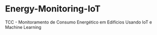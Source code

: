 # Energy-Monitoring-IoT

TCC - Monitoramento de Consumo Energético em Edifícios Usando IoT e Machine Learning
